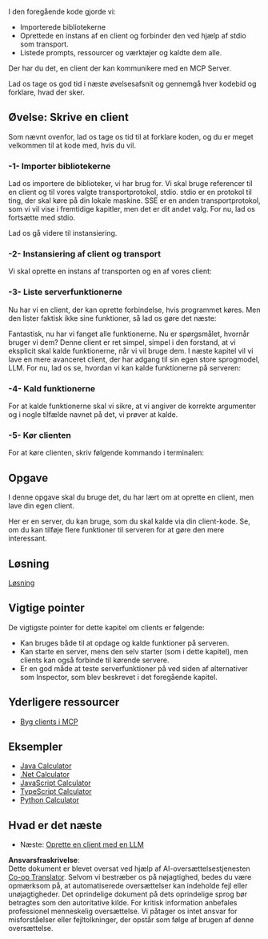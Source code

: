 <!--
CO_OP_TRANSLATOR_METADATA:
{
  "original_hash": "4cc245e2f4ea5db5e2b8c2cd1dadc4b4",
  "translation_date": "2025-07-13T18:16:31+00:00",
  "source_file": "03-GettingStarted/02-client/README.md",
  "language_code": "da"
}
-->
I den foregående kode gjorde vi:

- Importerede bibliotekerne
- Oprettede en instans af en client og forbinder den ved hjælp af stdio som transport.
- Listede prompts, ressourcer og værktøjer og kaldte dem alle.

Der har du det, en client der kan kommunikere med en MCP Server.

Lad os tage os god tid i næste øvelsesafsnit og gennemgå hver kodebid og forklare, hvad der sker.

## Øvelse: Skrive en client

Som nævnt ovenfor, lad os tage os tid til at forklare koden, og du er meget velkommen til at kode med, hvis du vil.

### -1- Importer bibliotekerne

Lad os importere de biblioteker, vi har brug for. Vi skal bruge referencer til en client og til vores valgte transportprotokol, stdio. stdio er en protokol til ting, der skal køre på din lokale maskine. SSE er en anden transportprotokol, som vi vil vise i fremtidige kapitler, men det er dit andet valg. For nu, lad os fortsætte med stdio.

Lad os gå videre til instansiering.

### -2- Instansiering af client og transport

Vi skal oprette en instans af transporten og en af vores client:

### -3- Liste serverfunktionerne

Nu har vi en client, der kan oprette forbindelse, hvis programmet køres. Men den lister faktisk ikke sine funktioner, så lad os gøre det næste:

Fantastisk, nu har vi fanget alle funktionerne. Nu er spørgsmålet, hvornår bruger vi dem? Denne client er ret simpel, simpel i den forstand, at vi eksplicit skal kalde funktionerne, når vi vil bruge dem. I næste kapitel vil vi lave en mere avanceret client, der har adgang til sin egen store sprogmodel, LLM. For nu, lad os se, hvordan vi kan kalde funktionerne på serveren:

### -4- Kald funktionerne

For at kalde funktionerne skal vi sikre, at vi angiver de korrekte argumenter og i nogle tilfælde navnet på det, vi prøver at kalde.

### -5- Kør clienten

For at køre clienten, skriv følgende kommando i terminalen:

## Opgave

I denne opgave skal du bruge det, du har lært om at oprette en client, men lave din egen client.

Her er en server, du kan bruge, som du skal kalde via din client-kode. Se, om du kan tilføje flere funktioner til serveren for at gøre den mere interessant.

## Løsning

[Løsning](./solution/README.md)

## Vigtige pointer

De vigtigste pointer for dette kapitel om clients er følgende:

- Kan bruges både til at opdage og kalde funktioner på serveren.
- Kan starte en server, mens den selv starter (som i dette kapitel), men clients kan også forbinde til kørende servere.
- Er en god måde at teste serverfunktioner på ved siden af alternativer som Inspector, som blev beskrevet i det foregående kapitel.

## Yderligere ressourcer

- [Byg clients i MCP](https://modelcontextprotocol.io/quickstart/client)

## Eksempler

- [Java Calculator](../samples/java/calculator/README.md)
- [.Net Calculator](../../../../03-GettingStarted/samples/csharp)
- [JavaScript Calculator](../samples/javascript/README.md)
- [TypeScript Calculator](../samples/typescript/README.md)
- [Python Calculator](../../../../03-GettingStarted/samples/python)

## Hvad er det næste

- Næste: [Oprette en client med en LLM](../03-llm-client/README.md)

**Ansvarsfraskrivelse**:  
Dette dokument er blevet oversat ved hjælp af AI-oversættelsestjenesten [Co-op Translator](https://github.com/Azure/co-op-translator). Selvom vi bestræber os på nøjagtighed, bedes du være opmærksom på, at automatiserede oversættelser kan indeholde fejl eller unøjagtigheder. Det oprindelige dokument på dets oprindelige sprog bør betragtes som den autoritative kilde. For kritisk information anbefales professionel menneskelig oversættelse. Vi påtager os intet ansvar for misforståelser eller fejltolkninger, der opstår som følge af brugen af denne oversættelse.